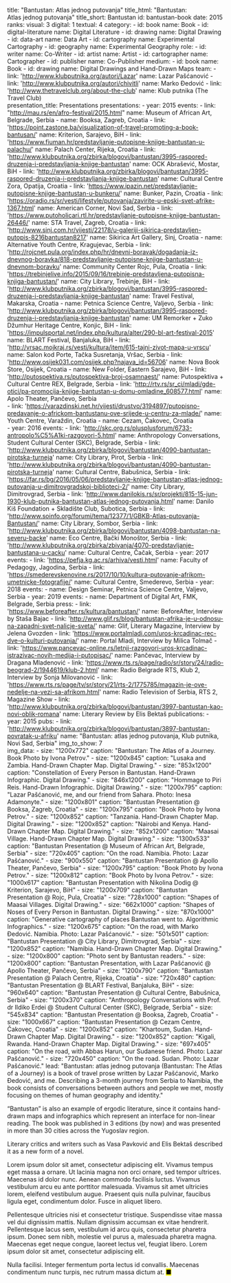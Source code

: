 title: "Bantustan: Atlas jednog putovanja"
title_html: "Bantustan:<br>Atlas jednog putovanja"
title_short: Bantustan
id: bantustan-book
date: 2015
ranks:
    visual: 3
    digital: 1
    textual: 4
category:
    - id: book
      name: Book 
    - id: digital-literature
      name: Digital Literature
    - id: drawing
      name: Digital Drawing
    - id: data-art
      name: Data Art
    - id: cartography
      name: Experimental Cartography
    - id: geography
      name: Experimental Geography
role:
    - id: writer
      name: Co-Writer
    - id: artist
      name: Artist
    - id: cartographer
      name: Cartographer
    - id: publisher
      name: Co-Publisher
medium:
    - id: book
      name: Book
    - id: drawing
      name: Digital Drawings and Hand-Drawn Maps
team:
    - link: 'http://www.klubputnika.org/autori/Lazar'
      name: Lazar Pašćanović
    - link: 'http://www.klubputnika.org/autori/chivitli'
      name: Marko Đedović
    - link: 'http://www.thetravelclub.org/about-the-club'
      name: Klub putnika (The Travel Club)    
presentation_title: Presentations
presentations:
    - year: 2015
      events:
        - link: "http://mau.rs/en/afro-festival/2015.html"
          name: Museum of African Art, Belgrade, Serbia
        - name: Booksa, Zagreb, Croatia
        - link: 'https://point.zastone.ba/visualization-of-travel-promoting-a-book-bantusan/'
          name: Kriterion, Sarajevo, BiH
        - link: 'https://www.fiuman.hr/predstavljanje-putopisne-knjige-bantustan-u-palachu/'
          name: Palach Center, Rijeka, Croatia
        - link: 'http://www.klubputnika.org/zbirka/blogovi/bantustan/3995-raspored-druzenja-i-predstavljanja-knjige-bantustan'
          name: OCK Abrašević, Mostar, BiH
        - link: 'http://www.klubputnika.org/zbirka/blogovi/bantustan/3995-raspored-druzenja-i-predstavljanja-knjige-bantustan'
          name: Cultural Centre Zora, Opatija, Croatia
        - link: 'https://www.ipazin.net/predstavljanje-putopisne-knjige-bantustan-u-bunkeru/'
          name: Bunker, Pazin, Croatia
        - link: 'https://oradio.rs/sr/vesti/lifestyle/putovanja/zavirite-u-epski-svet-afrike-1367.html'
          name: American Corner, Novi Sad, Serbia
        - link: 'https://www.putoholicari.rtl.hr/predstavljanje-putopisne-knjige-bantustan-26446/'
          name: STA Travel, Zagreb, Croatia
        - link: 'http://www.sinj.com.hr/vijesti/22178/u-galeriji-sikirica-predstavljen-putopis-8216bantustan8217'
          name: Sikirica Art Gallery, Sinj, Croatia
        - name: Alternative Youth Centre, Kragujevac, Serbia
        - link: 'http://rojcnet.pula.org/index.php/hr/dnevni-boravak/dogadanja-iz-dnevnog-boravka/818-predstavljanje-putopisne-knjige-bantustan-u-dnevnom-boravku'
          name: Community Center Rojc, Pula, Croatia
        - link: 'https://trebinjelive.info/2015/09/16/trebinje-predstavljena-putopisna-knjiga-bantustan/'
          name: City Library, Trebinje, BiH
        - link: 'http://www.klubputnika.org/zbirka/blogovi/bantustan/3995-raspored-druzenja-i-predstavljanja-knjige-bantustan'
          name: Travel Festival, Makarska, Croatia
        - name: Petnica Science Centre, Valjevo, Serbia
        - link: 'http://www.klubputnika.org/zbirka/blogovi/bantustan/3995-raspored-druzenja-i-predstavljanja-knjige-bantustan'
          name: UM Remorker + Zuko Džumhur Heritage Centre, Konjic, BiH
        - link: 'https://impulsportal.net/index.php/kultura/alter/290-bl-art-festival-2015'
          name: BLART Festival, Banjaluka, BiH
        - link: 'http://vrsac.mojkraj.rs/vesti/kultura/item/615-tajni-zivot-mapa-u-vrscu'
          name: Salon kod Porte, Tačka Susretanja, Vršac, Serbia
        - link: 'http://www.osijek031.com/osijek.php?najava_id=56706'
          name: Nova Book Store, Osijek, Croatia
        - name: New Folder, Eastern Sarajevo, BiH
        - link: 'http://putospektiva.rs/putospektiva-broj-osamnaest/'
          name: Putospektiva + Cultural Centre REX, Belgrade, Serbia
        - link: 'http://rtv.rs/sr_ci/mladi/gde-otici/pa-promocija-knjige-bantustan-u-domu-omladine_608577.html'
          name: Apolo Theater, Pančevo, Serbia    
        - link: 'https://varazdinski.net.hr/vijesti/drustvo/3194897/putopisno-predavanje-o-africkom-bantustanu-ove-srijede-u-centru-za-mlade/'
          name: Youth Centre, Varaždin, Croatia
        - name: Cezam, Čakovec, Croatia     
    - year: 2016
      events:
        - link: 'http://skc.org.rs/plusplusforum/6733-antropolo%C5%A1ki-razgovori-5.html'
          name: Anthropology Conversations, Student Cultural Center (SKC), Belgrade, Serbia
        - link: 'http://www.klubputnika.org/zbirka/blogovi/bantustan/4090-bantustan-pirotska-turneja'
          name: City Library, Pirot, Serbia
        - link: 'http://www.klubputnika.org/zbirka/blogovi/bantustan/4090-bantustan-pirotska-turneja'
          name: Cultural Centre, Babušnica, Serbia
        - link: 'https://far.rs/bg/2016/05/06/predstavljanje-knjige-bantustan-atlas-jednog-putovanja-u-dimitrovgradskoj-biblioteci-2/'
          name: City Library, Dimitrovgrad, Serbia
        - link: 'http://www.danilokis.rs/sr/projekti/815-15-jun-1930-klub-putnika-bantustan-atlas-jednog-putovanja.html'
          name: Danilo Kiš Foundation + Skladište Club, Subotica, Serbia
        - link: 'http://www.soinfo.org/forumi/tema/12377/1/GBKB-Atlas-putovanja-Bantustan/'
          name: City Library, Sombor, Serbia
        - link: 'http://www.klubputnika.org/zbirka/blogovi/bantustan/4098-bantustan-na-severu-backe'
          name: Eco Centre, Bački Monoštor, Serbia
        - link: 'http://www.klubputnika.org/zbirka/zbivanja/4070-predstavljanje-bantustana-u-cacku'
          name: Cultural Centre, Čačak, Serbia
    - year: 2017
      events:
        - link: 'https://pefja.kg.ac.rs/arhiva/vesti.html'
          name: Faculty of Pedagogy, Jagodina, Serbia
        - link: 'https://smederevskenovine.rs/2017/10/10/kultura-putovanje-afrikom-umetnicke-fotografije/'
          name: Cultural Centre, Smederevo, Serbia
    - year: 2018
      events:
        - name: Design Seminar, Petnica Science Centre, Valjevo, Serbia
    - year: 2019
      events:
        - name: Department of Digital Art, FMK, Belgrade, Serbia
press:
    - link: 'https://www.beforeafter.rs/kultura/bantustan/'
      name: BeforeAfter, Interview by Staša Bajac
    - link: 'http://www.glif.rs/blog/bantustan-afrika-je-u-odnosu-na-zapadni-svet-nalicje-sveta/'
      name: Glif, Literary Magazine, Interview by Jelena Gvozden
    - link: 'https://www.portalmladi.com/uros-krcadinac-rec-dve-o-kulturi-putovanja/'
      name: Portal Mladi, Interview by Milica Tolmač
    - link: 'https://www.pancevac-online.rs/letnji-razgovori-uros-krcadinac-istrazivac-novih-medija-i-putopisac/'
      name: Pančevac, Interview by Dragana Mladenović
    - link: 'https://www.rts.rs/page/radio/sr/story/24/radio-beograd-2/1944619/klub-2.html'
      name: Radio Belgrade RTS, Klub 2, Interview by Sonja Milovanović
    - link: 'https://www.rts.rs/page/tv/sr/story/21/rts-2/1775785/magazin-je-ove-nedelje-na-vezi-sa-afrikom.html'
      name: Radio Television of Serbia, RTS 2, Magazine Show 
    - link: 'http://www.klubputnika.org/zbirka/blogovi/bantustan/3997-bantustan-kao-novi-oblik-romana'
      name: Literary Review by Elis Bektaš
publications:
    - year: 2015
      pubs:
        - link: 'http://www.klubputnika.org/zbirka/blogovi/bantustan/3897-bantustan-povratak-u-afriku'
          name: "Bantustan: atlas jednog putovanja, Klub putnika, Novi Sad, Serbia"
img_to_show: 7       
img_data:
    - size: "1200x772"
      caption: "Bantustan: The Atlas of a Journey. Book Photo by Ivona Petrov."
    - size: "1200x845"
      caption: "Lusaka and Zambia. Hand-Drawn Chapter Map. Digital Drawing."
    - size: "853x1200"
      caption: "Constellation of Every Person in Bantustan. Hand-Drawn Infographic. Digital Drawing."
    - size: "846x1200"
      caption: "Hommage to Piri Reis. Hand-Drawn Infographic. Digital Drawing."
    - size: "1200x795"
      caption: "Lazar Pašćanović, me, and our friend from Sahara. Photo: Inesa Adamonyte."
    - size: "1200x801"
      caption: "Bantustan Presentation @ Booksa, Zagreb, Croatia"
    - size: "1200x795"
      caption: "Book Photo by Ivona Petrov."
    - size: "1200x852"
      caption: "Tanzania. Hand-Drawn Chapter Map. Digital Drawing."
    - size: "1200x852"
      caption: "Nairobi and Kenya. Hand-Drawn Chapter Map. Digital Drawing."
    - size: "852x1200"
      caption: "Maasai Village. Hand-Drawn Chapter Map. Digital Drawing."
    - size: "1300x533"
      caption: "Bantustan Presentation @ Museum of African Art, Belgrade, Serbia"
    - size: "720x405"
      caption: "On the road. Namibia. Photo: Lazar Pašćanović."
    - size: "900x550"
      caption: "Bantustan Presentation @ Apollo Theater, Pančevo, Serbia"
    - size: "1200x795"
      caption: "Book Photo by Ivona Petrov."
    - size: "1200x812"
      caption: "Book Photo by Ivona Petrov."
    - size: "1000x617"
      caption: "Bantustan Presentation with Nikolina Dodig @ Kriterion, Sarajevo, BiH"
    - size: "1200x709"
      caption: "Bantustan Presentation @ Rojc, Pula, Croatia"
    - size: "728x1000"
      caption: "Shapes of Maasai Villages. Digital Drawing."
    - size: "662x1000"
      caption: "Shapes of Noses of Every Person in Bantustan. Digital Drawing."
    - size: "870x1000"
      caption: "Generative cartography of places Bantustan went to. Algorithmic Infographics."
    - size: "1200x675"
      caption: "On the road, with Marko Đedović. Namibia. Photo: Lazar Pašćanović."
    - size: "501x501"
      caption: "Bantustan Presentation @ City Library, Dimitrovgrad, Serbia"
    - size: "1200x852"
      caption: "Namibia. Hand-Drawn Chapter Map. Digital Drawing."
    - size: "1200x800"
      caption: "Photo sent by Bantustan readers."
    - size: "1200x800"
      caption: "Bantustan Presentation, with Lazar Pašćanović @ Apollo Theater, Pančevo, Serbia"
    - size: "1200x790"
      caption: "Bantustan Presentation @ Palach Centre, Rijeka, Croatia"
    - size: "720x480"
      caption: "Bantustan Presentation @ BLART Festival, Banjaluka, BiH"
    - size: "960x640"
      caption: "Bantustan Presentation @ Cultural Centre, Babušnica, Serbia"
    - size: "1200x370"
      caption: "Anthropology Conversations with Prof. dr Ildiko Erdei @ Student Cultural Center (SKC), Belgrade, Serbia"
    - size: "545x834"
      caption: "Bantustan Presentation @ Booksa, Zagreb, Croatia"
    - size: "1000x667"
      caption: "Bantustan Presentation @ Cezam Centre, Čakovec, Croatia"
    - size: "1200x852"
      caption: "Khartoum, Sudan. Hand-Drawn Chapter Map. Digital Drawing."
    - size: "1200x852"
      caption: "Kigali, Rwanda. Hand-Drawn Chapter Map. Digital Drawing."
    - size: "697x405"
      caption: "On the road, with Abbas Harun, our Sudanese friend. Photo: Lazar Pašćanović."
    - size: "720x450"
      caption: "On the road. Sudan. Photo: Lazar Pašćanović."
lead: "Bantustan: atlas jednog putovanja (Bantustan: The Atlas of a Journey) is a book of travel prose written by Lazar Pašćanović, Marko Đedović, and me. Describing a 3-month journey from Serbia to Namibia, the book consists of conversations between authors and people we met, mostly focusing on themes of human geography and identity."

“Bantustan” is also an example of ergodic literature, since it contains hand-drawn maps and infographics which represent an interface for non-linear reading. The book was published in 3 editions (by now) and was presented in more than 30 cities across the Yugoslav region.

Literary critics and writers such as Vasa Pavković and Elis Bektaš described it as a new form of a novel.  

Lorem ipsum dolor sit amet, consectetur adipiscing elit. Vivamus tempus eget massa a ornare. Ut lacinia magna non orci ornare, sed tempor ultrices. Maecenas id dolor nunc. Aenean commodo facilisis luctus. Vivamus vestibulum arcu eu ante porttitor malesuada. Vivamus sit amet ultricies lorem, eleifend vestibulum augue. Praesent quis nulla pulvinar, faucibus ligula eget, condimentum dolor. Fusce in aliquet libero.

Pellentesque ultricies nisi et consectetur tristique. Suspendisse vitae massa vel dui dignissim mattis. Nullam dignissim accumsan ex vitae hendrerit. Pellentesque lacus sem, vestibulum id arcu quis, consectetur pharetra ipsum. Donec sem nibh, molestie vel purus a, malesuada pharetra magna. Maecenas eget neque congue, laoreet lectus vel, feugiat libero. Lorem ipsum dolor sit amet, consectetur adipiscing elit.

Nulla facilisi. Integer fermentum porta lectus id convallis. Maecenas condimentum nunc turpis, nec rutrum massa dictum at. <mark>&#9632;</mark>